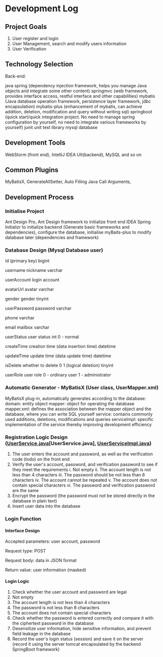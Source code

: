 # Development Log

## Project Goals
1. User register and login
2. User Management, search and modify users information
3. User Verification

## Technology Selection

Back-end:

java
spring (dependency injection framework, helps you manage Java objects and integrate some other content)
springmvc (web framework, provides interface access, restful interface and other capabilities)
mybatis (Java database operation framework, persistence layer framework, jdbc encapsulation)
mybatis-plus (enhancement of mybatis, can achieve addition, deletion, modification and query without writing sql)
springboot (quick start/quick integration project. No need to manage spring configuration by yourself, no need to integrate various frameworks by yourself)
junit unit test library
mysql database

## Development Tools
WebStorm (front end), IntelliJ IDEA Ult(backend), MySQL and so on

## Common Plugins
MyBatisX, GenerateAllSetter, Auto Filling Java Call Arguments, 


## Development Process

### Initialise Project
Ant Design Pro, Ant Design framework to initialize front end
IDEA Spring Initializr to initialize backend (Generate basic frameworks and dependencies), configure the database, initialise myBaits-plus to modify database later (dependencies and framework)

### Database Design (Mysql Database user)
id (primary key) bigint

username nickname varchar

userAccount login account

avatarUrl avatar varchar

gender gender tinyint

userPassword password varchar

phone varchar

email mailbox varchar

userStatus user status int 0 - normal

createTime creation time (data insertion time) datetime

updateTime update time (data update time) datetime

isDelete whether to delete 0 1 (logical deletion) tinyint

userRole user role 0 - ordinary user 1 - administrator

### Automatic Generator - MyBatisX (User class, UserMapper.xml)
MyBatisX plug-in, automatically generates according to the database:
domain: entity object
mapper: object for operating the database
mapper.xml: defines the association between the mapper object and the database, where you can write SQL yourself
service: contains commonly used additions, deletions, modifications and queries
serviceImpl: specific implementation of the service
thereby improving development efficiency

### Registration Logic Design ([UserService.java](src%2Fmain%2Fjava%2Fcom%2Fwangtao%2Fusercenter%2Fservice%2FUserService.java)[UserService.java], [UserServiceImpl.java](src%2Fmain%2Fjava%2Fcom%2Fwangtao%2Fusercenter%2Fservice%2Fimpl%2FUserServiceImpl.java))
1. The user enters the account and password, as well as the verification code (todo) on the front end
2. Verify the user's account, password, and verification password to see if they meet the requirements
   i. Not empty
   ii. The account length is not less than 4 characters
   iii. The password should be not less than 8 characters
   iv. The account cannot be repeated
   v. The account does not contain special characters
   vi. The password and verification password are the same
3. Encrypt the password (the password must not be stored directly in the database in plain text)
4. Insert user data into the database

### Login Function

#### Interface Design
Accepted parameters: user account, password

Request type: POST

Request body: data in JSON format

Return value: user information (masked)

#### Login Logic
1. Check whether the user account and password are legal
2. Not empty
3. The account length is not less than 4 characters
4. The password is not less than 8 characters
5. The account does not contain special characters
6. Check whether the password is entered correctly and compare it with the ciphertext password in the database
7. Desensitize user information, hide sensitive information, and prevent field leakage in the database
8. Record the user's login status (session) and save it on the server (record it using the server tomcat encapsulated by the backend SpringBoot framework)



